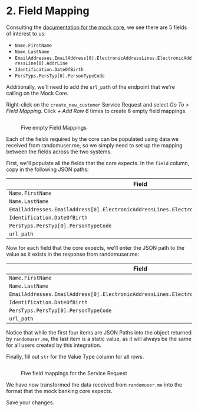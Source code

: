 # 2. Field Mapping

Consulting the [documentation for the mock core](https://glyue.docs.sandboxbanking.com/~/changes/sRNNcOmmdTZIw2Ha7IFP/miscellaneous/sandbox-mock-core/dna-style-fields), we see there are 5 fields of interest to us:

* `Name.FirstName`
* `Name.LastName`
* `EmailAddresses.EmailAddress[0].ElectronicAddressLines.ElectronicAddressLine[0].AddrLine`
* `Identification.DateOfBirth`
* `PersTyps.PersTyp[0].PersonTypeCode`

Additionally, we'll need to add the `url_path` of the endpoint that we're calling on the Mock Core.

Right-click on the `create_new_customer` Service Request and select _Go To > Field Mapping_. Click _+ Add Row 6_ times to create 6 empty field mappings.

<figure><img src="../../.gitbook/assets/Screenshot 2024-09-03 at 12.36.35 PM.png" alt=""><figcaption><p>Five empty Field Mappings</p></figcaption></figure>

Each of the fields required by the core can be populated using data we received from randomuser.me, so we simply need to set up the mapping between the fields across the two systems.

First, we'll populate all the fields that the core expects. In the `field` column, copy in the following JSON paths:

| Field                                                                                     |
| ----------------------------------------------------------------------------------------- |
| `Name.FirstName`                                                                          |
| `Name.LastName`                                                                           |
| `EmailAddresses.EmailAddress[0].ElectronicAddressLines.ElectronicAddressLine[0].AddrLine` |
| `Identification.DateOfBirth`                                                              |
| `PersTyps.PersTyp[0].PersonTypeCode`                                                      |
| `url_path`                                                                                |

Now for each field that the core expects, we'll enter the JSON path to the value as it exists in the response from randomuser.me:

| Field                                                                                     | Value                                                 |
| ----------------------------------------------------------------------------------------- | ----------------------------------------------------- |
| `Name.FirstName`                                                                          | `request_user.response.payload.results[0].name.first` |
| `Name.LastName`                                                                           | `request_user.response.payload.results[0].name.last`  |
| `EmailAddresses.EmailAddress[0].ElectronicAddressLines.ElectronicAddressLine[0].AddrLine` | `request_user.response.payload.results[0].email`      |
| `Identification.DateOfBirth`                                                              | `request_user.response.payload.results[0].dob.date`   |
| `PersTyps.PersTyp[0].PersonTypeCode`                                                      | `"individual"`                                        |
| `url_path`                                                                                | `"/api/integration/fiservdna/person_maintenance"`     |

Notice that while the first four items are JSON Paths into the object returned by `randomuser.me`, the last item is a static value, as it will always be the same for all users created by this integration.

Finally, fill out `str` for the Value Type column for all rows.

<figure><img src="../../.gitbook/assets/Screenshot 2025-02-13 at 3.58.15 PM.png" alt=""><figcaption><p>Five field mappings for the Service Request</p></figcaption></figure>

We have now transformed the data received from `randomuser.me` into the format that the mock banking core expects.&#x20;

Save your changes.
